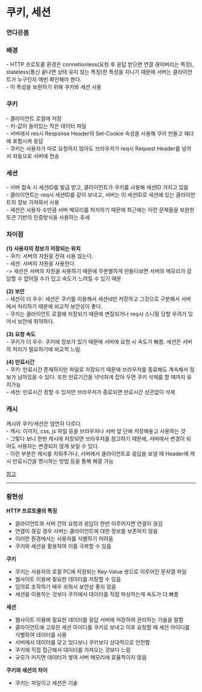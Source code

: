 # 쿠키, 세션
### 연다은봄

### 배경
\- HTTP 프로토콜 환경은 connetionless(요청 후 응답 받으면 연결 끊어버리는 특징), stateless(통신 끝나면 상태 유지 않는 특징)한 특성을 지니기 때문에 서버는 클라이언트가 누구인지 매번 확인해야 한다.              
\- 이 특성을 보완하기 위해 쿠키와 세션 사용            

### 쿠키
\- 클라이언트 로컬에 저장       
\- 키-값이 들어있는 작은 데이터 파일        
\- 서버에서 res시 Response Header의 Set-Cookie 속성을 사용해 쿠키 만들고 헤더에 포함시켜 응답         
\- 쿠키는 사용자가 따로 요청하지 않아도 브라우저가 req시 Request Header를 넣어서 자동으로 서버에 전송            

### 세션
\- 서버 접속 시 세션ID를 발급 받고, 클라이언트가 쿠키를 사용해 세션ID 가지고 있음                
\- 클라이언트는 req시 세션ID를 같이 보내고, 서버는 이 세션ID로 세션에 있는 클라이언트의 정보 가져와서 사용                           
\- 세션은 사용자 수만큼 서버 메모리를 차지하기 때문에 최근에는 이런 문제들을 보완한 토큰 기반의 인증방식을 사용하는 추세           

### 차이점
**(1) 사용자의 정보가 저장되는 위치**            
\- 쿠키: 서버의 자원을 전혀 사용 않는다.      
\- 세션: 서버의 자원을 사용한다.     
  	-> 세션은 서버의 자원을 사용하기 때문에 무분별하게 만들다보면 서버의 메모리가 감당할 수 없어질 수가 있고 속도가 느려질 수 있기 때문         

**(2) 보안**        
\- 세션이 더 우수: 세션은 쿠키를 이용해서 세션Id만 저장하고 그것으로 구분해서 서버에서 처리하기 때문에 비교적 보안성이 좋다.       
\- 쿠키는 클라이언트 로컬에 저장되기 때문에 변질되거나 req시 스니핑  당할 우려가 있어서 보안에 취약하다.    

**(3) 요청 속도**         
\- 쿠키가 더 우수: 쿠키에 정보가 있기 때문에 서버에 요청 시 속도가 빠름. 세션은 서버의 처리가 필요하기에 비교적 느림.        

**(4) 만료시간**            
\- 쿠키: 만료시간 존재하지만 파일로 저장되기 때문에 브라우저를 종료해도 계속해서 정보가 남아있을 수 있다. 또한 만료기간을 넉넉하게 잡아 두면 쿠키 삭제를 할 때까지 유지가능         
\- 세션: 만료시간 정할 수 있지만 브라우저가 종료되면 만료시간 상관없이 삭제      

### 캐시      
캐시와 쿠키/세션은 엄연히 다르다.           
\- 캐시: 이미지, css, js 파일 등을 브라우저나 서버 앞 단에 저장해놓고 사용하는 것         
\- 그렇다 보니 한번 캐시에 저장되면 브라우저를 참고하기 때문에, 서버에서 변경이 되어도 사용자는 변경되지 않게 보일 수 있다.           
\- 이런 부분은 캐시를 지워주거나, 서버에서 클라이언트로 응답을 보낼 때 Header에 캐시 만료시간을 명시하는 방법 등을 통해 해결 가능          


[참고](https://interconnection.tistory.com/74)

------------------------

### 황현성

**HTTP 프로토콜의 특징**
- 클라이언트와 서버 간의 요청과 응답이 한번 이루어지면 연결이 끊김
- 연결이 끊길 경우 서버는 클라이언트에 대한 정보를 보존하지 않음
- 이러한 환경에서는 사용자를 식별하기 어려움
- 쿠키와 세션을 활용하여 이를 극복할 수 있음

**쿠키**
- 쿠키는 사용자의 로컬 PC에 저장되는 Key-Value 쌍으로 이루어진 문자열 파일
- 웹사이트 이용에 필요한 데이터를 저장할 수 있음
- 임의로 조작하기 매우 쉬워서 보안상 좋지 않음
- 세션을 이용하는 것보다 쿠키에서 데이터를 직접 파싱하는게 속도가 더 빠름

**세션**
- 웹사이트 이용에 필요한 데이터를 응답 서버에 저장하여 관리하는 기술을 말함
- 클라이언트에 고유한 세션 아이디를 쿠키로 보내고 이후 요청할 때 세션 아이디를 식별하여 데이터를 사용
- 서버에서 데이터를 갖고 있다보니 쿠키보다 상대적으로 안전함
- 쿠키에 직접 접근해서 데이터를 가져오는 것보다 느림
- 규모가 커지면 데이터가 쌓여 서버 메모리에 효율적이지 않음

**쿠키와 세션의 차이**
- 쿠키는 파일이고 세션은 기술
